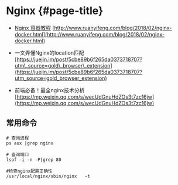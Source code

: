 # Nginx {#page-title}

* [Nginx 容器教程](http://www.ruanyifeng.com/blog/2018/02/nginx-docker.html) [http://www.ruanyifeng.com/blog/2018/02/nginx-docker.html](http://www.ruanyifeng.com/blog/2018/02/nginx-docker.html)

* 一文弄懂Nginx的location匹配 [https://juejin.im/post/5cbe89b6f265da0373718707?utm\_source=gold\_browser\_extension](https://juejin.im/post/5cbe89b6f265da0373718707?utm_source=gold_browser_extension)

* 前端必备！最全nginx技术分析 [https://mp.weixin.qq.com/s/wecUdGnuHdZOs3t7zc16jw](https://mp.weixin.qq.com/s/wecUdGnuHdZOs3t7zc16jw)

## 常用命令

```
# 查询进程
ps aux |grep nginx

# 查询端口
lsof -i -n -P|grep 80

#检查nginx配置正确性
/usr/local/nginx/sbin/nginx   -t
```



